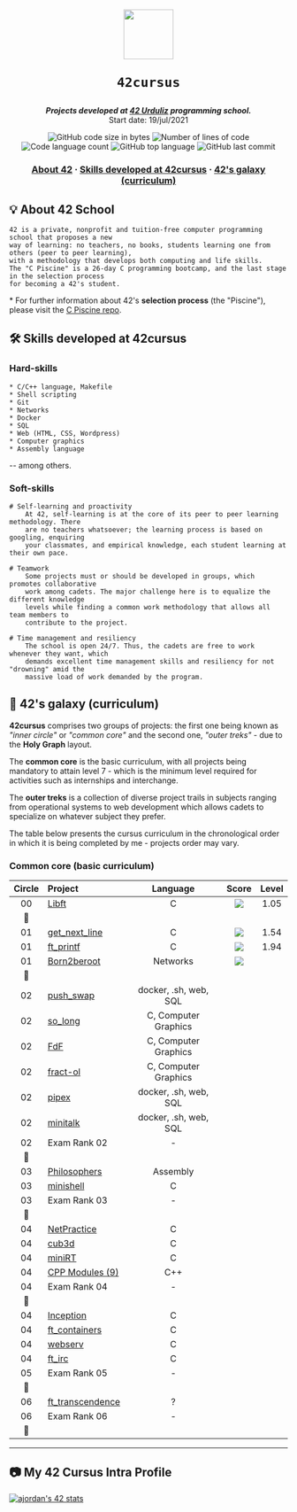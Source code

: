 <h1 align="center">
  <img  width="90" src="https://user-images.githubusercontent.com/19689770/129336866-169b0dc7-ea41-47d4-b50a-d466508031af.png">
  
	42cursus
</h1>

<p align="center">
	<b><i>Projects developed at <a href="https://www.42urduliz.com/">42 Urduliz</a> programming school.</i></b><br>
	Start date: 19/jul/2021
</p>

<p align="center">
	<img alt="GitHub code size in bytes" src="https://img.shields.io/github/languages/code-size/surfi89/42cursus?color=lightblue" />
	<img alt="Number of lines of code" src="https://img.shields.io/tokei/lines/github/surfi89/42cursus?color=yellowgreen" />
	<img alt="Code language count" src="https://img.shields.io/github/languages/count/surfi89/42cursus?color=yellow" />
	<img alt="GitHub top language" src="https://img.shields.io/github/languages/top/surfi89/42cursus?color=blue" />
	<img alt="GitHub last commit" src="https://img.shields.io/github/last-commit/surfi89/42cursus?color=green" />
</p>

<h3 align="center">
	<a href="#%EF%B8%8F-about-42">About 42</a>
	<span> · </span>
	<a href="#%EF%B8%8F-skills-developed-at-42cursus">Skills developed at 42cursus</a>
	<span> · </span>
	<a href="#-42s-galaxy-curriculum">42's galaxy (curriculum)</a>
</h3>

## 💡 About 42 School

	42 is a private, nonprofit and tuition-free computer programming school that proposes a new
	way of learning: no teachers, no books, students learning one from others (peer to peer learning),
	with a methodology that develops both computing and life skills.
	The "C Piscine" is a 26-day C programming bootcamp, and the last stage in the selection process
	for becoming a 42's student.

\* For further information about 42's **selection process** (the "Piscine"), please visit the [C Piscine repo](https://github.com/surfi89/42piscine).

## 🛠️ Skills developed at 42cursus

### Hard-skills

	* C/C++ language, Makefile
	* Shell scripting
	* Git
	* Networks
	* Docker
	* SQL
	* Web (HTML, CSS, Wordpress)
	* Computer graphics
	* Assembly language

-- among others.

### Soft-skills

	# Self-learning and proactivity
		At 42, self-learning is at the core of its peer to peer learning methodology. There
		are no teachers whatsoever; the learning process is based on googling, enquiring
		your classmates, and empirical knowledge, each student learning at their own pace.

	# Teamwork
		Some projects must or should be developed in groups, which promotes collaborative
		work among cadets. The major challenge here is to equalize the different knowledge
		levels while finding a common work methodology that allows all team members to
		contribute to the project.

	# Time management and resiliency
		The school is open 24/7. Thus, the cadets are free to work whenever they want, which
		demands excellent time management skills and resiliency for not "drowning" amid the
		massive load of work demanded by the program.

## 🌌 42's galaxy (curriculum)

**42cursus** comprises two groups of projects: the first one being known as _"inner circle"_ or _"common core"_ and the second one, _"outer treks"_ - due to the **Holy Graph** layout.

The **common core** is the basic curriculum, with all projects being mandatory to attain level 7 - which is the minimum level required for activities such as internships and interchange.

The **outer treks** is a collection of diverse project trails in subjects ranging from operational systems to web development which allows cadets to specialize on whatever subject they prefer.

The table below presents the cursus curriculum in the chronological order in which it is being completed by me - projects order may vary.

### Common core (basic curriculum)

| Circle | Project                                                      |  Language  |                            Score                              |  Level   |
| :----: | :----------------------------------------------------------- | :--------: | :-----------------------------------------------------------: | :------: |
|00	 |[Libft](https://github.com/surfi89/lift/)		        |C	     | ![](https://badge42.herokuapp.com/api/project/ajordan-/Libft) | 1.05      |
|:dizzy:|						                |	     |						                     |          |
|01	 |[get_next_line](https://github.com/Surfi89/get_next_line)	|C	     | ![](https://badge42.herokuapp.com/api/project/ajordan-/get_next_line) | 1.54	 |
|01	 |[ft_printf](https://github.com/Surfi89/ft_printf)		|C	     | ![](https://badge42.herokuapp.com/api/project/ajordan-/ft_printf)| 1.94	|
|01	 |[Born2beroot](https://github.com/Surfi89/Born2beroot)		|Networks    | ![](https://badge42.herokuapp.com/api/project/ajordan-/Born2beroot)      |		|
|:dizzy:|								|	     |							             |		 |
|02	 |[push_swap]()							|docker, .sh, web, SQL	|						     |	         |
|02	 |[so_long]()							|C, Computer Graphics	|						     |		 |
|02	 |[FdF]()							|C, Computer Graphics	|						     |		 |
|02	 |[fract-ol]()							|C, Computer Graphics	|						     |		 |
|02	 |[pipex]()							|docker, .sh, web, SQL	|						     |		 |
|02	 |[minitalk]()							|docker, .sh, web, SQL	|						     |		 |
|02	 |Exam Rank 02							|-			|						     |		 |
|:dizzy:|								|			|						     |		 |
|03	 |[Philosophers]()						|Assembly		|						     |		 |
|03	 |[minishell]()							|C			|						     |		 |
|03	 |Exam Rank 03							|-			|						     |		 |
|:dizzy:|								|		        |						     |		 |
|04	 |[NetPractice]()						|C			|						     |		 |
|04	 |[cub3d]()							|C			|						     |		 |
|04	 |[miniRT]()							|C			|						     |		 |
|04	 |[CPP Modules (9)]()						|C++			|						     |		 |
|04	 |Exam Rank 04							|-			|						     |		 |
|:dizzy:|								|			|						     |		 |
|04	 |[Inception]()							|C			|						     |		 |
|04	 |[ft_containers]()						|C			|						     |		 |
|04	 |[webserv]()							|C			|						     |		 |
|04	 |[ft_irc]()							|C			|						     |		 |
|05	 |Exam Rank 05							|-			|						     |		 |
|:dizzy:|								|			|						     |		 |
|06	 |[ft_transcendence]()						|?			|						     |		 |
|06	 |Exam Rank 06							|-			|						     |		 |
|:dizzy:|								|			|						     |		 |

------

## :camera: My 42 Cursus Intra Profile

[![ajordan's 42 stats](https://badge42.herokuapp.com/api/stats/ajordan-)](https://profile.intra.42.fr/users/ajordan-)

